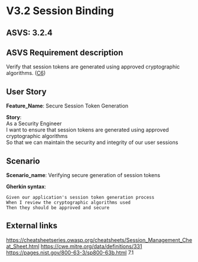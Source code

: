 # V3.2 Session Binding

## ASVS: 3.2.4

## ASVS Requirement description

Verify that session tokens are generated using approved
cryptographic algorithms.
([C6](https://owasp.org/www-project-proactive-controls/#div-numbering))

## User Story

**Feature_Name**: Secure Session Token Generation

**Story**:\
As a Security Engineer\
I want to ensure that session tokens are generated using approved cryptographic algorithms\
So that we can maintain the security and integrity of our user sessions

## Scenario

**Scenario_name**: Verifying secure generation of session tokens

**Gherkin syntax**:

```gherkin
Given our application's session token generation process
When I review the cryptographic algorithms used
Then they should be approved and secure
```

## External links

https://cheatsheetseries.owasp.org/cheatsheets/Session_Management_Cheat_Sheet.html
<https://cwe.mitre.org/data/definitions/331>
<https://pages.nist.gov/800-63-3/sp800-63b.html> 7.1